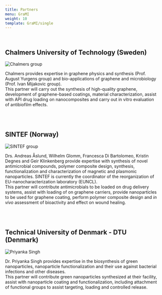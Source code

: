 ```yaml
---
title: Partners
menu: GraMI
weight: 10
template: GraMI/single
---
```

<br>
 
## Chalmers University of Technology (Sweden)

![Chalmers group](img/grami_chalmers-group.jpg)

Chalmers provides expertise in graphene physics and synthesis (Prof. August Yurgens group) and bio-applications of graphene and microbiology (Prof. Ivan Mijakovic group).  
This partner will carry out the synthesis of high-quality graphene, development of graphene-based coatings, material characterization, assist with API drug loading on nanocomposites and carry out in vitro evaluation of antibiofilm effects.

<br>

<br>  

## SINTEF (Norway)

![SINTEF group](img/grami_sintef-group.jpg)

Drs. Andreas Åslund, Wilhelm Glomm, Francesca Di Bartolomeo, Kristin Degnes and Geir Klinkenberg provide expertise with synthesis of novel antimicrobial compounds, polymer composite design, synthesis, functionalization and characterization of magnetic and plasmonic nanoparticles. SINTEF is currently the coordinator of the reorganization of EU-nanocharacterization laboratory (EUNCL).   
This partner will contribute antimicrobials to be loaded on drug delivery systems, assist with loading of on graphene carriers, provide nanoparticles to be used for graphene coating, perform polymer composite design and *in vivo* assessment of bioactivity and effect on wound healing.

<br>

<br>  

## Technical University of Denmark - DTU (Denmark)

![Priyanka Singh](img/grami_priyanka-singh.jpg)

Dr. Priyanka Singh provides expertise in the biosynthesis of green nanoparticles, nanoparticle functionalization and their use against bacterial infections and other diseases.   
This partner will contribute green nanoparticles synthesized at their facility, assist with nanoparticle coating and functionalization, including attachment of functional groups to assist targeting, loading and controlled release.

<br>

<br>  
